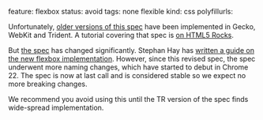 feature: flexbox
status: avoid
tags: none flexible
kind: css
polyfillurls:

Unfortunately, [older versions of this spec](http://www.w3.org/TR/2009/WD-css3-flexbox-20090723/) have been implemented in Gecko, WebKit and Trident. A tutorial covering that spec is [on HTML5 Rocks](http://www.html5rocks.com/en/tutorials/flexbox/quick/).

But [the spec](http://dev.w3.org/csswg/css3-flexbox/) has changed significantly. Stephan Hay has <a href="http://www.the-haystack.com/2012/01/04/learn-you-a-flexbox/">written a guide on the new flexbox implementation</a>. However, since this revised spec, the spec underwent more naming changes, which have started to debut in Chrome 22. The spec is now at last call and is considered stable so we expect no more breaking changes.

We recommend you avoid using this until the TR version of the spec finds wide-spread implementation.
